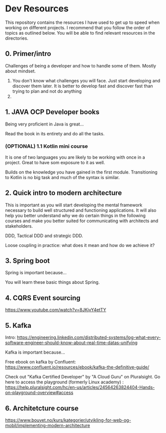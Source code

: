 # Dev Resources

This repository contains the resources I have used to get up to speed when working on different projects. I recommend that you follow the order of topics as outlined below. You will be able to find relevant resources in the directories. 

## 0. Primer/intro

Challenges of being a developer and how to handle some of them. Mostly about mindset.

1. You don't know what challenges you will face. Just start developing and discover them later. It is better to develop fast and discover fast than trying to plan and not do anything
2. 

## 1. JAVA OCP Developer books

Being very proficient in Java is great...

Read the book in its entirety and do all the tasks. 

### (OPTIONAL) 1.1 Kotlin mini course

It is one of two languages you are likely to be working with once in a project. Great to have som exposure to it as well.

Builds on the knowledge you have gained in the first module. Transitioning to Kotlin is no big task and much of the syntax is similar.

## 2. Quick intro to modern architecture

This is important as you will start developing the mental framework necessary to build well structured and functioning applications. It will also help you better understand why we do certain things in the following courses and make you better suited for communicating with architects and stakeholders.

DDD, Tactical DDD and strategic DDD.

Loose coupling in practice: what does it mean and how do we achieve it?

## 3. Spring boot

Spring is important because...

You will learn these basic things about Spring.

## 4. CQRS Event sourcing

https://www.youtube.com/watch?v=8JKjvY4etTY 

## 5. Kafka

Intro: https://engineering.linkedin.com/distributed-systems/log-what-every-software-engineer-should-know-about-real-time-datas-unifying

Kafka is important because...

Free ebook on kafka by Confluent: https://www.confluent.io/resources/ebook/kafka-the-definitive-guide/

Check out "Kafka Certified Developer" by "A Cloud Guru" on Pluralsight. Go here to access the playground (formerly Linux academy) : https://help.pluralsight.com/hc/en-us/articles/24564263824404-Hands-on-playground-overview#access


## 6. Architetcture course

https://www.bouvet.no/kurs/kategorier/utvikling-for-web-og-mobil/implementing-modern-architecture
